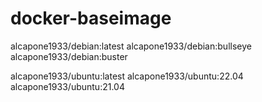 # docker-baseimage

alcapone1933/debian:latest
alcapone1933/debian:bullseye
alcapone1933/debian:buster

alcapone1933/ubuntu:latest
alcapone1933/ubuntu:22.04
alcapone1933/ubuntu:21.04

